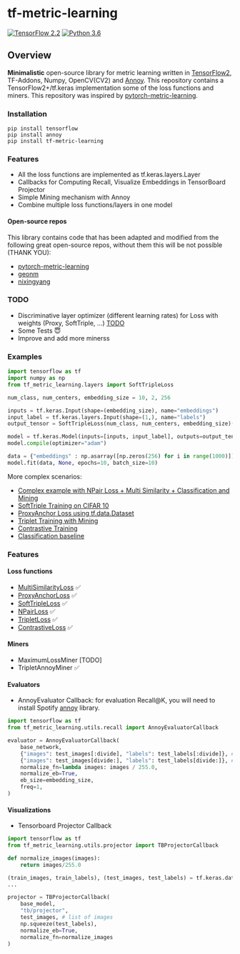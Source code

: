 # tf-metric-learning

[![TensorFlow 2.2](https://img.shields.io/badge/TensorFlow-2.2-FF6F00?logo=tensorflow)](https://github.com/tensorflow/tensorflow/releases/tag/v2.2.0) [![Python 3.6](https://img.shields.io/badge/Python-3.6-3776AB)](https://www.python.org/downloads/release/python-360/)

## Overview

**Minimalistic** open-source library for metric learning written in [TensorFlow2](https://github.com/tensorflow/tensorflow), TF-Addons, Numpy, OpenCV(CV2) and [Annoy](https://github.com/spotify/annoy). This repository contains a TensorFlow2+/tf.keras implementation some of the loss functions and miners. This repository was inspired by [pytorch-metric-learning](https://github.com/KevinMusgrave/pytorch-metric-learning).

### Installation

    pip install tensorflow
    pip install annoy
    pip install tf-metric-learning

### Features

* All the loss functions are implemented as tf.keras.layers.Layer
* Callbacks for Computing Recall, Visualize Embeddings in TensorBoard Projector
* Simple Mining mechanism with Annoy
* Combine multiple loss functions/layers in one model

#### Open-source repos
This library contains code that has been adapted and modified from the following great open-source repos, without them this will be not possible (THANK YOU):

* [pytorch-metric-learning](https://github.com/KevinMusgrave/pytorch-metric-learning)
* [geonm](https://github.com/geonm?tab=repositories)
* [nixingyang](https://github.com/nixingyang/Proxy-Anchor-Loss)

### TODO

* Discriminative layer optimizer (different learning rates) for Loss with weights (Proxy, SoftTriple, ...) [TODO](https://github.com/tensorflow/addons/pull/969)
* Some Tests 😇
* Improve and add more minerss

### Examples

```python
import tensorflow as tf
import numpy as np
from tf_metric_learning.layers import SoftTripleLoss

num_class, num_centers, embedding_size = 10, 2, 256

inputs = tf.keras.Input(shape=(embedding_size), name="embeddings")
input_label = tf.keras.layers.Input(shape=(1,), name="labels")
output_tensor = SoftTripleLoss(num_class, num_centers, embedding_size)(inputs, input_label)

model = tf.keras.Model(inputs=[inputs, input_label], outputs=output_tensor)
model.compile(optimizer="adam")

data = {"embeddings" : np.asarray([np.zeros(256) for i in range(1000)]), "labels": np.zeros(1000, dtype=np.float32)}
model.fit(data, None, epochs=10, batch_size=10)
```

More complex scenarios:

* [Complex example with NPair Loss + Multi Similarity + Classification and Mining](examples/npair.py)
* [SoftTriple Training on CIFAR 10](examples/softriple.py)
* [ProxyAnchor Loss using tf.data.Dataset](examples/proxyanchor.py)
* [Triplet Training with Mining](examples/triplet.py)
* [Contrastive Training](examples/contrastive.py)
* [Classification baseline](examples/classification.py)

### Features

#### Loss functions

* [MultiSimilarityLoss](https://arxiv.org/abs/1904.06627) ✅
* [ProxyAnchorLoss](https://arxiv.org/abs/2003.13911) ✅
* [SoftTripleLoss](https://arxiv.org/abs/1909.05235) ✅
* [NPairLoss](http://www.nec-labs.com/uploads/images/Department-Images/MediaAnalytics/papers/nips16_npairmetriclearning.pdf) ✅
* [TripletLoss](https://papers.nips.cc/paper/2795-distance-metric-learning-for-large-margin-nearest-neighbor-classification.pdf) ✅
* [ContrastiveLoss](http://yann.lecun.com/exdb/publis/pdf/hadsell-chopra-lecun-06.pdf) ✅

#### Miners

* MaximumLossMiner [TODO]
* TripletAnnoyMiner ✅

#### Evaluators

* AnnoyEvaluator Callback: for evaluation Recall@K, you will need to install Spotify [annoy](https://github.com/spotify/annoy) library.

```python
import tensorflow as tf
from tf_metric_learning.utils.recall import AnnoyEvaluatorCallback

evaluator = AnnoyEvaluatorCallback(
    base_network,
    {"images": test_images[:divide], "labels": test_labels[:divide]}, # images stored to index
    {"images": test_images[divide:], "labels": test_labels[divide:]}, # images to query
    normalize_fn=lambda images: images / 255.0,
    normalize_eb=True,
    eb_size=embedding_size,
    freq=1,
)
```

#### Visualizations

* Tensorboard Projector Callback

```python
import tensorflow as tf
from tf_metric_learning.utils.projector import TBProjectorCallback

def normalize_images(images):
    return images/255.0

(train_images, train_labels), (test_images, test_labels) = tf.keras.datasets.cifar10.load_data()
...

projector = TBProjectorCallback(
    base_model,
    "tb/projector",
    test_images, # list of images
    np.squeeze(test_labels),
    normalize_eb=True,
    normalize_fn=normalize_images
)
```
